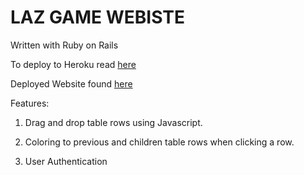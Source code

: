 # LAZ GAME WEBISTE
Written with Ruby on Rails

To deploy to Heroku read [here](https://devcenter.heroku.com/articles/getting-started-with-rails4)

Deployed Website found [here](https://laz-game.herokuapp.com/)

Features:

1) Drag and drop table rows using Javascript.

2) Coloring to previous and children table rows when clicking a row.

3) User Authentication
